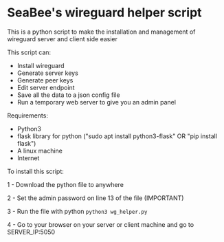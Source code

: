 # SeaBee's wireguard helper script

This is a python script to make the installation and management of wireguard server and client side easier

This script can:
- Install wireguard
- Generate server keys
- Generate peer keys
- Edit server endpoint
- Save all the data to a json config file
- Run a temporary web server to give you an admin panel

Requirements:
- Python3
- flask library for python ("sudo apt install python3-flask" OR "pip install flask")
- A linux machine
- Internet


To install this script:

1 - Download the python file to anywhere

2 - Set the admin password on line 13 of the file (IMPORTANT)

3 - Run the file with python `python3 wg_helper.py`

4 - Go to your browser on your server or client machine and go to SERVER_IP:5050
